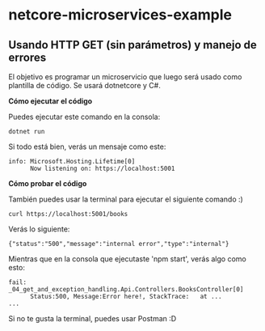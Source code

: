 # netcore-microservices-example
Usando HTTP GET (sin parámetros) y manejo de errores
---
El objetivo es programar un microservicio que luego será usado como plantilla de código. Se usará dotnetcore y C#.

**Cómo ejecutar el código** </br>

Puedes ejecutar este comando en la consola:
```
dotnet run
```
Si todo está bien, verás un mensaje como este:
```
info: Microsoft.Hosting.Lifetime[0]
      Now listening on: https://localhost:5001
```

**Cómo probar el código** </br>

También puedes usar la terminal para ejecutar el siguiente comando :)

```
curl https://localhost:5001/books
```

Verás lo siguiente:

```
{"status":"500","message":"internal error","type":"internal"}
```

Mientras que en la consola que ejecutaste 'npm start', verás algo como esto:
```
fail: _04_get_and_exception_handling.Api.Controllers.BooksController[0]
      Status:500, Message:Error here!, StackTrace:   at ...
...
```

Si no te gusta la terminal, puedes usar Postman :D